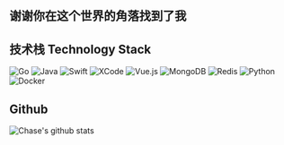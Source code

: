 <!--
**ssuxue/ssuxue** is a ✨ _special_ ✨ repository because its `README.md` (this file) appears on your GitHub profile.

Here are some ideas to get you started:

- 🔭 I’m currently working on ...
- 🌱 I’m currently learning ...
- 👯 I’m looking to collaborate on ...
- 🤔 I’m looking for help with ...
- 💬 Ask me about ...
- 📫 How to reach me: ...
- 😄 Pronouns: ...
- ⚡ Fun fact: ...
-->
## 谢谢你在这个世界的角落找到了我

## 技术栈 Technology Stack
![Go](https://img.shields.io/badge/-Go-FF69B4?style=for-the-badge&logo=go&logoColor=00ADD8)
![Java](https://img.shields.io/badge/-Java-orange?style=for-the-badge&logo=java&logoColor=FFFFFF)
![Swift](https://img.shields.io/badge/-Swift-FA7343?style=for-the-badge&logo=swift&logoColor=FFFFFF)
![XCode](https://img.shields.io/badge/-XCode-1575F9?style=for-the-badge&logo=xcodeDB2C20)
![Vue.js](https://img.shields.io/badge/-Vue.js-black?style=for-the-badge&logo=Vue.js)
![MongoDB](https://img.shields.io/badge/-MongoDB-47A248?style=for-the-badge&logo=mongodb&logoColor=FFFFFF)
![Redis](https://img.shields.io/badge/-Redis-DB2C20?style=for-the-badge&logo=redis&logoColor=FFFFFF)
![Python](https://img.shields.io/badge/-Python-3776AB?style=for-the-badge&logo=python&logoColor=3776AB)
![Docker](https://img.shields.io/badge/Docker-yellowgreen?style=for-the-badge&logo=docker)

## Github
![Chase's github stats](https://github-readme-stats.vercel.app/api?username=chase&show_icons=true&theme=cobalt)

